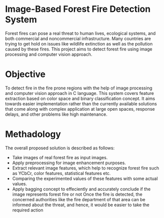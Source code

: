 # Image-Based Forest Fire Detection System
Forest fires can pose a real threat to human lives, ecological systems, and both commercial and noncommercial infrastructure. 
Many countries are trying to get hold on issues like wildlife extinction as well as the pollution caused by these fires. 
This project aims to detect forest fire using image processing and computer vision approach.
# Objective
To detect fire in the fire prone regions with the help of image processing and computer vision approach in C language. 
This system covers feature extraction based on color space and binary classification concept.
It aims towards easier implementation rather than the currently available solutions that come along with complex application at large open spaces, response delays, and other problems like high maintenance.
# Methadology
The overall proposed solution is described as follows:
- Take images of real forest fire as input images.
- Apply preprocessing for image enhancement purposes.
- Extract relevant image features, which help to recognize forest fire such as YCbCr, color features, statistical features etc.
- Comparing the experimented values of these features with some actual values.
- Apply bagging concept to effeciently and accurately conclude if the image represents forest fire or not
Once the fire is detected, the concerned authorities like the fire department of that area can be informed about the threat, and hence, it would be easier to take the required action
